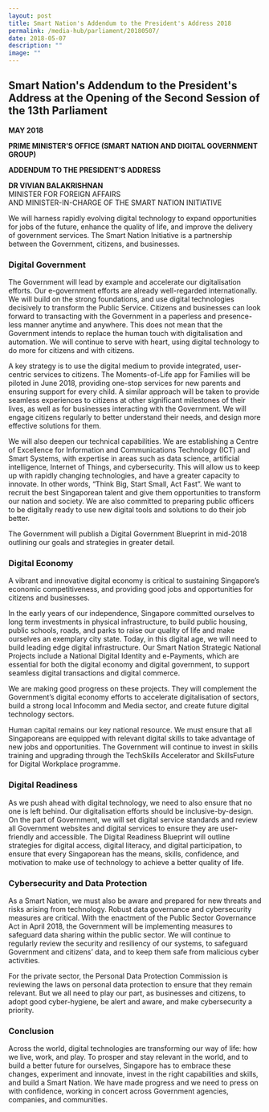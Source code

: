 ```yaml
---
layout: post
title: Smart Nation's Addendum to the President's Address 2018
permalink: /media-hub/parliament/20180507/
date: 2018-05-07
description: ""
image: ""
---
```

## Smart Nation's Addendum to the President's Address at the Opening of the Second Session of the 13th Parliament

**MAY 2018**

**PRIME MINISTER’S OFFICE (SMART NATION AND DIGITAL GOVERNMENT GROUP)**

**ADDENDUM TO THE PRESIDENT’S ADDRESS**

**DR VIVIAN BALAKRISHNAN**
<br>MINISTER FOR FOREIGN AFFAIRS<br> AND MINISTER-IN-CHARGE OF THE SMART NATION INITIATIVE



We will harness rapidly evolving digital technology to expand opportunities for jobs of the future, enhance the quality of life, and improve the delivery of government services. The Smart Nation Initiative is a partnership between the Government, citizens, and businesses.

### Digital Government

The Government will lead by example and accelerate our digitalisation efforts. Our e-government efforts are already well-regarded internationally. We will build on the strong foundations, and use digital technologies decisively to transform the Public Service. Citizens and businesses can look forward to transacting with the Government in a paperless and presence-less manner anytime and anywhere. This does not mean that the Government intends to replace the human touch with digitalisation and automation. We will continue to serve with heart, using digital technology to do more for citizens and with citizens.

A key strategy is to use the digital medium to provide integrated, user-centric services to citizens. The Moments-of-Life app for Families will be piloted in June 2018, providing one-stop services for new parents and ensuring support for every child. A similar approach will be taken to provide seamless experiences to citizens at other significant milestones of their lives, as well as for businesses interacting with the Government. We will engage citizens regularly to better understand their needs, and design more effective solutions for them.

We will also deepen our technical capabilities. We are establishing a Centre of Excellence for Information and Communications Technology (ICT) and Smart Systems, with expertise in areas such as data science, artificial intelligence, Internet of Things, and cybersecurity. This will allow us to keep up with rapidly changing technologies, and have a greater capacity to innovate. In other words, “Think Big, Start Small, Act Fast”. We want to recruit the best Singaporean talent and give them opportunities to transform our nation and society. We are also committed to preparing public officers to be digitally ready to use new digital tools and solutions to do their job better.

The Government will publish a Digital Government Blueprint in mid-2018 outlining our goals and strategies in greater detail.

### Digital Economy

A vibrant and innovative digital economy is critical to sustaining Singapore’s economic competitiveness, and providing good jobs and opportunities for citizens and businesses.

In the early years of our independence, Singapore committed ourselves to long term investments in physical infrastructure, to build public housing, public schools, roads, and parks to raise our quality of life and make ourselves an exemplary city state. Today, in this digital age, we will need to build leading edge digital infrastructure. Our Smart Nation Strategic National Projects include a National Digital Identity and e-Payments, which are essential for both the digital economy and digital government, to support seamless digital transactions and digital commerce.

We are making good progress on these projects. They will complement the Government’s digital economy efforts to accelerate digitalisation of sectors, build a strong local Infocomm and Media sector, and create future digital technology sectors.

Human capital remains our key national resource. We must ensure that all Singaporeans are equipped with relevant digital skills to take advantage of new jobs and opportunities. The Government will continue to invest in skills training and upgrading through the TechSkills Accelerator and SkillsFuture for Digital Workplace programme.

### Digital Readiness

As we push ahead with digital technology, we need to also ensure that no one is left behind. Our digitalisation efforts should be inclusive-by-design. On the part of Government, we will set digital service standards and review all Government websites and digital services to ensure they are user-friendly and accessible. The Digital Readiness Blueprint will outline strategies for digital access, digital literacy, and digital participation, to ensure that every Singaporean has the means, skills, confidence, and motivation to make use of technology to achieve a better quality of life.

### Cybersecurity and Data Protection

As a Smart Nation, we must also be aware and prepared for new threats and risks arising from technology. Robust data governance and cybersecurity measures are critical. With the enactment of the Public Sector Governance Act in April 2018, the Government will be implementing measures to safeguard data sharing within the public sector. We will continue to regularly review the security and resiliency of our systems, to safeguard Government and citizens’ data, and to keep them safe from malicious cyber activities.

For the private sector, the Personal Data Protection Commission is reviewing the laws on personal data protection to ensure that they remain relevant. But we all need to play our part, as businesses and citizens, to adopt good cyber-hygiene, be alert and aware, and make cybersecurity a priority.

### Conclusion

Across the world, digital technologies are transforming our way of life: how we live, work, and play. To prosper and stay relevant in the world, and to build a better future for ourselves, Singapore has to embrace these changes, experiment and innovate, invest in the right capabilities and skills, and build a Smart Nation. We have made progress and we need to press on with confidence, working in concert across Government agencies, companies, and communities.